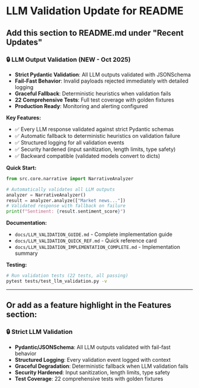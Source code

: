 # LLM Validation Update for README

## Add this section to README.md under "Recent Updates"

### 🔒 **LLM Output Validation (NEW - Oct 2025)**
- **Strict Pydantic Validation**: All LLM outputs validated with JSONSchema
- **Fail-Fast Behavior**: Invalid payloads rejected immediately with detailed logging
- **Graceful Fallback**: Deterministic heuristics when validation fails
- **22 Comprehensive Tests**: Full test coverage with golden fixtures
- **Production Ready**: Monitoring and alerting configured

**Key Features:**
- ✅ Every LLM response validated against strict Pydantic schemas
- ✅ Automatic fallback to deterministic heuristics on validation failure
- ✅ Structured logging for all validation events
- ✅ Security hardened (input sanitization, length limits, type safety)
- ✅ Backward compatible (validated models convert to dicts)

**Quick Start:**
```python
from src.core.narrative import NarrativeAnalyzer

# Automatically validates all LLM outputs
analyzer = NarrativeAnalyzer()
result = analyzer.analyze(["Market news..."])
# Validated response with fallback on failure
print(f"Sentiment: {result.sentiment_score}")
```

**Documentation:**
- `docs/LLM_VALIDATION_GUIDE.md` - Complete implementation guide
- `docs/LLM_VALIDATION_QUICK_REF.md` - Quick reference card
- `docs/LLM_VALIDATION_IMPLEMENTATION_COMPLETE.md` - Implementation summary

**Testing:**
```bash
# Run validation tests (22 tests, all passing)
pytest tests/test_llm_validation.py -v
```

---

## Or add as a feature highlight in the Features section:

### 🔒 Strict LLM Validation
- **Pydantic/JSONSchema**: All LLM outputs validated with fail-fast behavior
- **Structured Logging**: Every validation event logged with context
- **Graceful Degradation**: Deterministic fallback when LLM validation fails
- **Security Hardened**: Input sanitization, length limits, type safety
- **Test Coverage**: 22 comprehensive tests with golden fixtures
